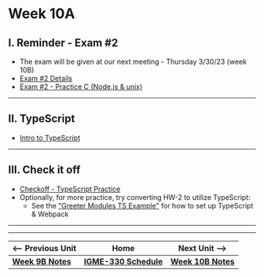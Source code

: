 # Week 10A

## I. Reminder - Exam #2

- The exam will be given at our next meeting - Thursday 3/30/23 (week 10B)
- [Exam #2 Details](../notes/exam-2-details.md)
- [Exam #2 - Practice C (Node.js & unix)](../notes/exam-2-practice-C.md)

<hr>

## II. TypeScript
- [Intro to TypeScript](https://github.com/tonethar/IGME-330-Master/blob/master/notes/intro-typescript.md)

<hr>

## III. Check it off
- [Checkoff - TypeScript Practice](../checkoffs/typescript-practice.md)
- Optionally, for more practice, try converting HW-2 to utilize TypeScript:
  - See the ["Greeter Modules TS Example"](https://github.com/tonethar/IGME-330-Master/blob/master/notes/intro-typescript.md#iii-use-node--webpack-to-transpile-a-typescript-app-to-js) for how to set up TypeScript & Webpack


<hr><hr>


| <-- Previous Unit | Home | Next Unit -->
| --- | --- | --- 
| [**Week 9B Notes**](09B.md)  |  [**IGME-330 Schedule**](../schedule.md) | [**Week 10B Notes**](10B.md)
